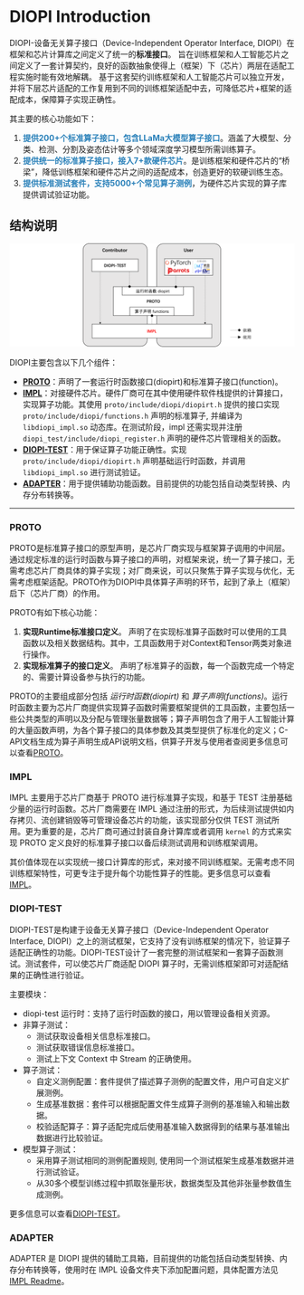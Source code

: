 # DIOPI Introduction

DIOPI-设备无关算子接口（Device-Independent Operator Interface, DIOPI）在框架和芯片计算库之间定义了统一的**标准接口**。
旨在训练框架和人工智能芯片之间定义了一套计算契约，良好的函数抽象使得上（框架）下（芯片）两层在适配工程实施时能有效地解耦。
基于这套契约训练框架和人工智能芯片可以独立开发，并将下层芯片适配的工作复用到不同的训练框架适配中去，可降低芯片+框架的适配成本，保障算子实现正确性。

其主要的核心功能如下：
1. **<font color="2980b9">提供200+个标准算子接口，包含LLaMa大模型算子接口</font>**。涵盖了大模型、分类、检测、分割及姿态估计等多个领域深度学习模型所需训练算子。
2. **<font color="2980b9">提供统一的标准算子接口，接入7+款硬件芯片</font>**。是训练框架和硬件芯片的“桥梁”，降低训练框架和硬件芯片之间的适配成本，创造更好的软硬训练生态。
3. **<font color="2980b9">提供标准测试套件，支持5000+个常见算子测例</font>**，为硬件芯片实现的算子库提供调试验证功能。


## 结构说明

![结构](../../_static/image/DIOPI/DIOPI_structure.png)

DIOPI主要包含以下几个组件：

- [**PROTO**](https://github.com/DeepLink-org/DIOPI/tree/main/proto)：声明了一套运行时函数接口(diopirt)和标准算子接口(function)。
- [**IMPL**](https://github.com/DeepLink-org/DIOPI/tree/main/impl)：对接硬件芯片。硬件厂商可在其中使用硬件软件栈提供的计算接口，实现算子功能。其使用 ```proto/include/diopi/diopirt.h``` 提供的接口实现 ```proto/include/diopi/functions.h``` 声明的标准算子, 并编译为 ```libdiopi_impl.so``` 动态库。在测试阶段，impl 还需实现并注册 ```diopi_test/include/diopi_register.h``` 声明的硬件芯片管理相关的函数。
- [**DIOPI-TEST**](https://github.com/DeepLink-org/DIOPI/tree/main/diopi_test)：用于保证算子功能正确性。实现 ```proto/include/diopi/diopirt.h``` 声明基础运行时函数，并调用 ```libdiopi_impl.so``` 进行测试验证。
- [**ADAPTER**](https://github.com/DeepLink-org/DIOPI/tree/main/adaptor)：用于提供辅助功能函数。目前提供的功能包括自动类型转换、内存分布转换等。


----

### PROTO

PROTO是标准算子接口的原型声明，是芯片厂商实现与框架算子调用的中间层。通过规定标准的运行时函数与算子接口的声明，对框架来说，统一了算子接口，无需考虑芯片厂商具体的算子实现；对厂商来说，可以只聚焦于算子实现与优化，无需考虑框架适配。PROTO作为DIOPI中具体算子声明的环节，起到了承上（框架）启下（芯片厂商）的作用。

PROTO有如下核心功能：
 1. **实现Runtime标准接口定义**。
 声明了在实现标准算子函数时可以使用的工具函数以及相关数据结构。其中，工具函数用于对Context和Tensor两类对象进行操作。
 2. **实现标准算子的接口定义**。
 声明了标准算子的函数，每一个函数完成一个特定的、需要计算设备参与执行的功能。


PROTO的主要组成部分包括 _运行时函数(diopirt)_ 和 _算子声明(functions)_。运行时函数主要为芯片厂商提供实现算子函数时需要框架提供的工具函数，主要包括一些公共类型的声明以及分配与管理张量数据等；算子声明包含了用于人工智能计算的大量函数声明，为各个算子接口的具体参数及其类型提供了标准化的定义；C-API文档生成为算子声明生成API说明文档，供算子开发与使用者查阅更多信息可以查看[PROTO](https://github.com/DeepLink-org/DIOPI/tree/main/proto)。


### IMPL

IMPL 主要用于芯片厂商基于 PROTO 进行标准算子实现，和基于 TEST 注册基础少量的运行时函数。芯片厂商需要在 IMPL 通过注册的形式，为后续测试提供如内存拷贝、流创建销毁等可管理设备芯片的功能，该实现部分仅供 TEST 测试所用。更为重要的是，芯片厂商可通过封装自身计算库或者调用 ``kernel`` 的方式来实现 PROTO 定义良好的标准算子接口以备后续测试调用和训练框架调用。

其价值体现在以实现统一接口计算库的形式，来对接不同训练框架。无需考虑不同训练框架特性，可更专注于提升每个功能性算子的性能。更多信息可以查看[IMPL](https://github.com/DeepLink-org/DIOPI/tree/main/impl)。


### DIOPI-TEST

DIOPI-TEST是构建于设备无关算子接口（Device-Independent Operator Interface, DIOPI）之上的测试框架，它支持了没有训练框架的情况下，验证算子适配正确性的功能。DIOPI-TEST设计了一套完整的测试框架和一套算子函数测试。测试套件，可以使芯片厂商适配 DIOPI 算子时，无需训练框架即可对适配结果的正确性进行验证。

主要模块：
* diopi-test 运行时：支持了运行时函数的接口，用以管理设备相关资源。
* 非算子测试：
    * 测试获取设备相关信息标准接口。
    * 测试获取错误信息标准接口。
    * 测试上下文 Context 中 Stream 的正确使用。
* 算子测试：
    * 自定义测例配置：套件提供了描述算子测例的配置文件，用户可自定义扩展测例。
    * 生成基准数据：套件可以根据配置文件生成算子测例的基准输入和输出数据。
    * 校验适配算子：算子适配完成后使用基准输入数据得到的结果与基准输出数据进行比较验证。
* 模型算子测试：
    * 采用算子测试相同的测例配置规则, 使用同一个测试框架生成基准数据并进行测试验证。
    * 从30多个模型训练过程中抓取张量形状，数据类型及其他非张量参数值生成测例。

更多信息可以查看[DIOPI-TEST](https://github.com/DeepLink-org/DIOPI/tree/main/diopi-test)。

### ADAPTER

ADAPTER 是 DIOPI 提供的辅助工具箱，目前提供的功能包括自动类型转换、内存分布转换等，使用时在 IMPL 设备文件夹下添加配置问题，具体配置方法见[IMPL Readme](https://github.com/DeepLink-org/DIOPI/tree/main/impl#readme)。




<!--
## Learn More

组件介绍
* [DIOPI-PROTO Readme](https://github.com/DeepLink-org/DIOPI/tree/main/DIOPI-PROTO#readme)
* [DIOPI-IMPL Readme](https://github.com/DeepLink-org/DIOPI/tree/main/DIOPI-IMPL#readme)
* [DIOPI-TEST Readme](https://github.com/DeepLink-org/DIOPI/tree/main/DIOPI-TEST#readme)
<!--* [DIPU-Adapter Readme](DIPU-Adapter.md)-->
<!--
其他文档
<!--* [API文档]{} -->
<!--* [常见问题](https://deeplink-org.github.io/OpenComputeLab.github.io/5%20FAQ.html)
* [Release Note](https://github.com/DeepLink-org/DIOPI/releases)
* [开发者指南](https://github.com/DeepLink-org/DIOPI/blob/main/Contributors.md)

-->